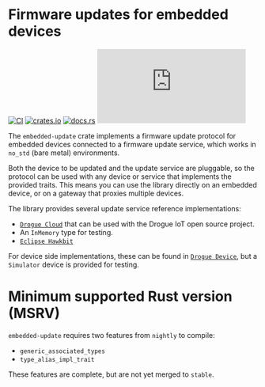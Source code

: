 # Firmware updates for embedded devices

[![CI](https://github.com/drogue-iot/embedded-update/actions/workflows/ci.yaml/badge.svg)](https://github.com/drogue-iot/embedded-update/actions/workflows/ci.yaml)
[![crates.io](https://img.shields.io/crates/v/embedded-update.svg)](https://crates.io/crates/embedded-update)
[![docs.rs](https://docs.rs/embedded-update/badge.svg)](https://docs.rs/embedded-update)
[![Matrix](https://img.shields.io/matrix/drogue-iot:matrix.org)](https://matrix.to/#/#drogue-iot:matrix.org)

The `embedded-update` crate implements a firmware update protocol for embedded devices connected to a firmware update service, which works in `no_std` (bare metal) environments.

Both the device to be updated and the update service are pluggable, so the protocol can be used with any device or service that implements the provided traits. This means you can use the library directly on an embedded device, or on a gateway that proxies multiple devices.

The library provides several update service reference implementations:

* [`Drogue Cloud`](https://github.com/drogue-iot/drogue-ajour) that can be used with the Drogue IoT open source project.
* An `InMemory` type for testing.
* [`Eclipse Hawkbit`]()

For device side implementations, these can be found in [`Drogue Device`](https://github.com/drogue-iot/drogue-device), but a `Simulator` device is provided for testing.

# Minimum supported Rust version (MSRV)

`embedded-update` requires two features from `nightly` to compile:

* `generic_associated_types`
* `type_alias_impl_trait`

These features are complete, but are not yet merged to `stable`.
